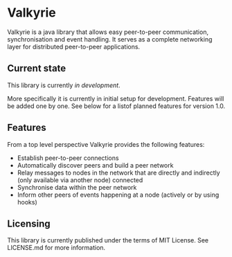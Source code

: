 # Valkyrie
Valkyrie is a java library that allows easy peer-to-peer communication,
synchronisation and event handling. It serves as a complete networking layer for 
distributed peer-to-peer applications.

## Current state
This library is currently *in development*. 

More specifically it is currently in initial setup for development. Features will be added one by one. 
See below for a listof planned features for version 1.0.

## Features
From a top level perspective Valkyrie provides the following features:

* Establish peer-to-peer connections
* Automatically discover peers and build a peer network
* Relay messages to nodes in the network that are directly and indirectly (only available via another node) connected
* Synchronise data within the peer network
* Inform other peers of events happening at a node (actively or by using hooks)

## Licensing
This library is currently published under the terms of MIT License. See LICENSE.md for more information.
